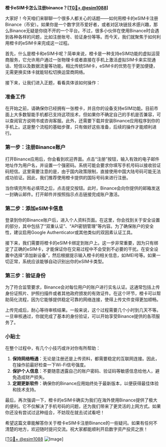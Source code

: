 **橙卡eSIM卡怎么注册binance？[[TG💪+ @esim1088](https://t.me/s/esim1088)]**

大家好！今天咱们来聊聊一个很多人都关心的话题——如何用橙卡的eSIM卡注册Binance（币安）。如果你是一个数字货币爱好者，或者对区块链技术感兴趣，那么Binance无疑是你绕不开的一个平台。不过，很多小伙伴在使用Binance时会遇到各种各样的问题，比如注册账号、验证身份等等。而今天，我们就聚焦于如何利用橙卡的eSIM卡来完成这一过程。

首先，什么是橙卡和eSIM卡呢？简单来说，橙卡是一种支持eSIM功能的虚拟运营商服务，它允许用户通过一张物理卡或者直接在手机上激活虚拟SIM卡来实现通话、短信以及数据流量等功能。相比传统SIM卡，eSIM卡的优势在于更加便捷，无需更换实体卡就能轻松切换运营商网络。

接下来，让我们进入正题，看看具体该如何操作：

### 准备工作

在开始之前，请确保你已经拥有一张橙卡，并且你的设备支持eSIM功能。目前市面上大多数智能手机都已支持这项技术，但如果你不确定自己的手机是否兼容，可以查阅官方说明书或咨询客服。此外，还需要下载并安装Binance应用程序到你的手机上。这是整个流程的基础步骤，只有做好这些准备，后续的操作才能顺利进行。

### 第一步：注册Binance账户

打开Binance应用后，你会看到欢迎界面。点击“注册”按钮，输入有效的电子邮件地址作为用户名，并设置一个强密码。系统可能会要求你填写手机号码以接收验证码短信。这里需要注意的是，由于国内政策限制，直接使用中国大陆号码可能无法成功验证。因此，我们推荐使用橙卡提供的国际号码来进行注册。

当你填完所有必填项之后，点击提交按钮。此时，Binance会向你提供的邮箱发送一封确认邮件。打开邮件并按照指示点击链接完成账户激活。

### 第二步：添加eSIM卡信息

登录到你的Binance账户后，进入个人资料页面。在这里，你会找到关于安全设置的部分，其中包括了“双重认证”、“API密钥管理”等内容。为了确保账户的安全性，建议启用Google Authenticator或其他类似的双因素认证工具。

接下来，我们需要将橙卡的eSIM卡绑定到账户上。这一步非常重要，因为只有绑定了正确的eSIM卡，才能保证你在交易过程中不会受到不必要的干扰。在安全设置中选择“添加新设备”，然后根据提示输入橙卡的相关信息，如IMEI号等。如果一切正常，系统应该能够自动识别出你的eSIM卡类型。

### 第三步：验证身份

为了符合监管要求，Binance会对每位用户的账户进行实名认证。这通常包括上传身份证照片、护照扫描件或者其他政府颁发的有效证件。在这个环节，橙卡可以帮助简化流程，因为它能够提供稳定可靠的网络连接，使得上传文件变得更加顺畅。

上传完成后，耐心等待审核结果。一般来说，这个过程需要几个小时到几天不等。一旦审核通过，你就完成了基本的身份验证，可以开始享受Binance提供的各项服务了。

### 小贴士

在整个过程中，有几个小技巧或许对你有所帮助：
1. **保持网络畅通**：无论是注册还是上传资料，都需要稳定的互联网连接。因此，在操作前最好检查一下Wi-Fi信号强度。
2. **保护个人信息**：不要随意透露自己的账户密码、验证码等敏感信息给他人，避免造成财产损失。
3. **定期更新软件**：确保你的Binance应用始终处于最新版本，以便获得最佳体验和技术支持。

最后，再次强调一下，橙卡的eSIM卡确实为我们在海外使用Binance提供了极大的便利。它不仅解决了手机号码的问题，还为我们带来了更灵活的上网方式。如果你还没有尝试过这种组合，不妨现在就去试试看吧！

希望这篇文章能解答你关于橙卡eSIM卡注册Binance的一些疑问。如果有任何不清楚的地方，欢迎随时提问交流。祝大家都能顺利开启数字资产投资之旅！

[[TG💪+ @esim1088](https://t.me/s/esim1088) ![Image](https://i.postimg.cc/4NQfJmqS/Snipaste-2025-05-13-00-14-12.png)]